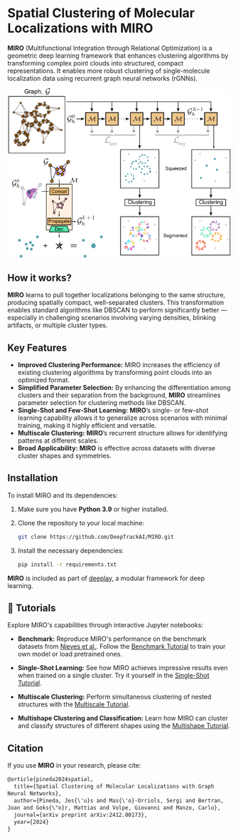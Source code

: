 # Spatial Clustering of Molecular Localizations with MIRO

**MIRO** (Multifunctional Integration through Relational Optimization) is a geometric deep learning framework that enhances clustering algorithms by transforming complex point clouds into structured, compact representations. It enables more robust clustering of single-molecule localization data using recurrent graph neural networks (rGNNs).

<div align="center">
  <img src="assets/MIROw.png" width="500"/>
</div>

## How it works?
**MIRO** learns to pull together localizations belonging to the same structure, producing spatially compact, well-separated clusters. This transformation enables standard algorithms like DBSCAN to perform significantly better — especially in challenging scenarios involving varying densities, blinking artifacts, or multiple cluster types.

## Key Features  
- **Improved Clustering Performance:** MIRO increases the efficiency of existing clustering algorithms by transforming point clouds into an optimized format.  
- **Simplified Parameter Selection:** By enhancing the differentiation among clusters and their separation from the background, **MIRO** streamlines parameter selection for clustering methods like DBSCAN.
- **Single-Shot and Few-Shot Learning:** **MIRO**’s single- or few-shot learning capability allows it to generalize across scenarios with minimal training, making it highly efficient and versatile.
- **Multiscale Clustering:** **MIRO**’s recurrent structure allows for identifying patterns at different scales. 
- **Broad Applicability:** **MIRO** is effective across datasets with diverse cluster shapes and symmetries.

<!---
## Dependencies  
**MIRO** is included as part of [deeplay](https://github.com/DeepTrackAI/deeplay). 

Install deeplay and unlock the full potential of **MIRO**. 
```bash
pip install deeplay
```
-->

## Installation

To install MIRO and its dependencies:

1. Make sure you have **Python 3.9** or higher installed.

2. Clone the repository to your local machine:
   ```bash
   git clone https://github.com/DeepTrackAI/MIRO.git

3. Install the necessary dependencies:
   ```bash
   pip install -r requirements.txt

**MIRO** is included as part of [deeplay](https://github.com/DeepTrackAI/deeplay), a modular framework for deep learning.

## 📘 Tutorials

Explore MIRO's capabilities through interactive Jupyter notebooks:

- **Benchmark:** Reproduce MIRO's performance on the benchmark datasets from [Nieves et al.](https://github.com/DJ-Nieves/ARI-and-IoU-cluster-analysis-evaluation). Follow the [Benchmark Tutorial](https://github.com/DeepTrackAI/MIRO/blob/master/benchmark/tutorial.ipynb) to train your own model or load pretrained ones.

- **Single-Shot Learning:** See how MIRO achieves impressive results even when trained on a single cluster. Try it yourself in the [Single-Shot Tutorial](https://github.com/DeepTrackAI/MIRO/blob/master/single-shot/tutorial.ipynb).

- **Multiscale Clustering:** Perform simultaneous clustering of nested structures with the [Multiscale Tutorial](https://github.com/DeepTrackAI/MIRO/blob/master/multiscale/tutorial.ipynb).

- **Multishape Clustering and Classification:** Learn how MIRO can cluster and classify structures of different shapes using the [Multishape Tutorial](https://github.com/DeepTrackAI/MIRO/blob/master/multishape/tutorial.ipynb).

## Citation
If you use **MIRO** in your research, please cite:
```
@article{pineda2024spatial,
  title={Spatial Clustering of Molecular Localizations with Graph Neural Networks},
  author={Pineda, Jes{\'u}s and Mas{\'o}-Orriols, Sergi and Bertran, Joan and Goks{\"o}r, Mattias and Volpe, Giovanni and Manzo, Carlo},
  journal={arXiv preprint arXiv:2412.00173},
  year={2024}
}
```

